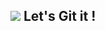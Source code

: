 ## <img src="https://img.shields.io/badge/github-181717?style=for-the-badge&logo=github&logoColor=white"> Let's Git it !

